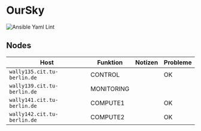 # OurSky

![Ansible Yaml Lint](https://github.com/verteilte-systeme-projekt/OurSky/workflows/Ansible%20Yaml%20Lint/badge.svg?branch=master)

## Nodes

| Host                        | Funktion | Notizen           | Probleme                              |
|-----------------------------|----------|-------------------|---------------------------------------|
| `wally135.cit.tu-berlin.de` | CONTROL  |                   | OK |
| `wally139.cit.tu-berlin.de` | MONITORING |                 |                                       |
| `wally141.cit.tu-berlin.de` | COMPUTE1 |                   | OK                                    |
| `wally142.cit.tu-berlin.de` | COMPUTE2 |                   | OK                                    |
